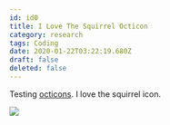 ```yaml
---
id: id0
title: I Love The Squirrel Octicon
category: research
tags: Coding
date: 2020-01-22T03:22:19.680Z
draft: false
deleted: false
---
```


Testing [octicons][1]. I love the squirrel icon.

![](research/squirrel.png)

[1]: https://octicons.github.com/
